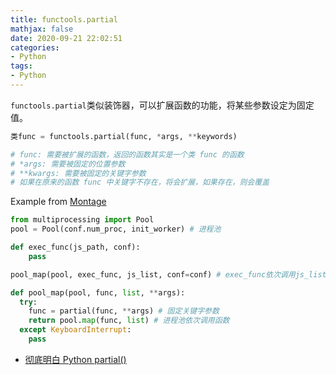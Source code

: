 ```yaml
---
title: functools.partial
mathjax: false
date: 2020-09-21 22:02:51
categories:
- Python
tags:
- Python
---
```


`functools.partial`类似装饰器，可以扩展函数的功能，将某些参数设定为固定值。

<!-- more -->

```py
类func = functools.partial(func, *args, **keywords)

# func: 需要被扩展的函数，返回的函数其实是一个类 func 的函数
# *args: 需要被固定的位置参数
# **kwargs: 需要被固定的关键字参数
# 如果在原来的函数 func 中关键字不存在，将会扩展，如果存在，则会覆盖
```

Example from [Montage](https://github.com/WSP-LAB/Montage)

```py
from multiprocessing import Pool
pool = Pool(conf.num_proc, init_worker) # 进程池

def exec_func(js_path, conf):
    pass

pool_map(pool, exec_func, js_list, conf=conf) # exec_func依次调用js_list中的每个js，每次conf=conf

def pool_map(pool, func, list, **args):
  try:
    func = partial(func, **args) # 固定关键字参数
    return pool.map(func, list) # 进程池依次调用函数
  except KeyboardInterrupt:
    pass
```

- [彻底明白 Python partial()](https://zhuanlan.zhihu.com/p/47124891)